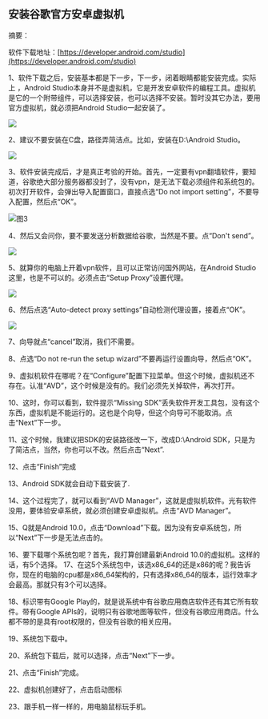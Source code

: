 ##                                  **安装谷歌官方安卓虚拟机**

摘要：

软件下载地址：[https://developer.android.com/studio](https://developer.android.com/studio)

1、软件下载之后，安装基本都是下一步，下一步，闭着眼睛都能安装完成。实际上 ，Android Studio本身并不是虚拟机，它是开发安卓软件的编程工具。虚拟机是它的一个附带组件，可以选择安装，也可以选择不安装。暂时没其它办法，要用官方虚拟机，就必须把Android Studio一起安装了。

![](https://iyzh635428.github.io/img/安装谷歌官方安卓虚拟机/1.jpg)

2、建议不要安装在C盘，路径弄简洁点。比如，安装在D:\Android Studio。

![](https://iyzh635428.github.io/img/安装谷歌官方安卓虚拟机/2.jpg)

3、软件安装完成后，才是真正考验的开始。首先，一定要有vpn翻墙软件，要知道，谷歌绝大部分服务器都没封了，没有vpn，是无法下载必须组件和系统包的。初次打开软件，会弹出导入配置窗口，直接点选“Do not import setting”，不要导入配置，然后点“OK”。

![图3](https://raw.githubusercontent.com/iyzh635428/iyzh635428.github.io/master/img/%E5%AE%89%E8%A3%85%E8%B0%B7%E6%AD%8C%E5%AE%98%E6%96%B9%E5%AE%89%E5%8D%93%E8%99%9A%E6%8B%9F%E6%9C%BA/3.jpg)

4、然后又会问你，要不要发送分析数据给谷歌，当然是不要。点“Don't send”。

![](https://raw.githubusercontent.com/iyzh635428/iyzh635428.github.io/master/img/%E5%AE%89%E8%A3%85%E8%B0%B7%E6%AD%8C%E5%AE%98%E6%96%B9%E5%AE%89%E5%8D%93%E8%99%9A%E6%8B%9F%E6%9C%BA/4.jpg)

5、就算你的电脑上开着vpn软件，且可以正常访问国外网站，在Android Studio这里，也是不可以的。必须点击“Setup Proxy”设置代理。

![](https://raw.githubusercontent.com/iyzh635428/iyzh635428.github.io/master/img/%E5%AE%89%E8%A3%85%E8%B0%B7%E6%AD%8C%E5%AE%98%E6%96%B9%E5%AE%89%E5%8D%93%E8%99%9A%E6%8B%9F%E6%9C%BA/5.jpg)

6、然后点选“Auto-detect proxy settings”自动检测代理设置，接着点“OK”。

![](https://raw.githubusercontent.com/iyzh635428/iyzh635428.github.io/master/img/%E5%AE%89%E8%A3%85%E8%B0%B7%E6%AD%8C%E5%AE%98%E6%96%B9%E5%AE%89%E5%8D%93%E8%99%9A%E6%8B%9F%E6%9C%BA/6.jpg)

7、向导就点“cancel”取消，我们不需要。

8、点选“Do not re-run the setup wizard”不要再运行设置向导，然后点“OK”。

9、虚拟机软件在哪呢？在“Configure”配置下拉菜单。但这个时候，虚拟机还不存在。认准“AVD”，这个时候是没有的。我们必须先关掉软件，再次打开。

10、这时，你可以看到，软件提示“Missing SDK”丢失软件开发工具包，没有这个东西，虚拟机是不能运行的。这也是个向导，但这个向导可不能取消。点击“Next”下一步。

11、这个时候，我建议把SDK的安装路径改一下，改成D:\Android SDK，只是为了简洁点，当然，你也可以不改。然后点击“Next”.

12、点击“Finish”完成

13、Android SDK就会自动下载安装了.

14、这个过程完了，就可以看到“AVD Manager”，这就是虚拟机软件。光有软件没用，要体验安卓系统，就必须创建安卓虚拟机。点击“AVD Manager”。

15、Q就是Android 10.0，点击“Download”下载。因为没有安卓系统包，所以“Next”下一步是无法点击的。

16、要下载哪个系统包呢？首先，我打算创建最新Android 10.0的虚拟机。这样的话，有5个选择。
17、在这5个系统包中，该选x86_64的还是x86的呢？我告诉你，现在的电脑的cpu都是x86_64架构的，只有选择x86_64的版本，运行效率才会最高。那就只有3个可以选择。

18、标识带有Google Play的，就是说系统中有谷歌应用商店软件还有其它所有软件。带有Google APIs的，说明只有谷歌地图等软件，但没有谷歌应用商店。什么都不带的是具有root权限的，但没有谷歌的相关应用。

19、系统包下载中。

20、系统包下载后，就可以选择，点击“Next”下一步。

21、点击“Finish”完成。

22、虚拟机创建好了，点击启动图标

23、跟手机一样一样的，用电脑鼠标玩手机。